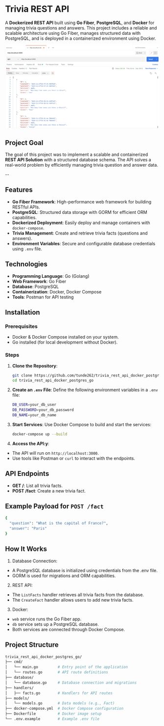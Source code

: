 # Trivia REST API

A **Dockerized REST API** built using **Go Fiber**, **PostgreSQL**, and **Docker** for managing trivia questions and answers. This project includes a reliable and scalable architecture using Go Fiber, manages structured data with PostgreSQL, and is deployed in a containerized environment using Docker.

![thumbnail](https://github.com/tunde262/trivia_rest_api_docker_postgres_go/blob/main/assets/thumbnail.png?raw=true)

## Project Goal

The goal of this project was to implement a scalable and containerized **REST API Solution** with a structured database schema. The API solves a real-world problem by efficiently managing trivia question and answer data.

--

## Features

- **Go Fiber Framework**: High-performance web framework for building RESTful APIs.
- **PostgreSQL**: Structured data storage with GORM for efficient ORM capabilities.
- **Dockerized Deployment**: Easily deploy and manage containers with `docker-compose`.
- **Trivia Management**: Create and retrieve trivia facts (questions and answers).
- **Environment Variables**: Secure and configurable database credentials using `.env` file.

## Technologies

- **Programming Language**: Go (Golang)
- **Web Framework**: Go Fiber
- **Database**: PostgreSQL
- **Containerization**: Docker, Docker Compose
- **Tools**: Postman for API testing

## Installation

### Prerequisites

- Docker & Docker Compose installed on your system.
- Go installed (for local development without Docker).

### Steps

1. **Clone the Repository**:
   
   ```bash
   git clone https://github.com/tunde262/trivia_rest_api_docker_postgres_go.git
   cd trivia_rest_api_docker_postgres_go

2. **Create an `.env` File**: Define the following environment variables in a `.env` file:
   
   ```bash
   DB_USER=your_db_user
   DB_PASSWORD=your_db_password
   DB_NAME=your_db_name

3. **Start Services**: Use Docker Compose to build and start the services:
   
   ```bash
   docker-compose up --build

4. **Access the API:y**:
   
- The API will run on `http://localhost:3000`.
- Use tools like Postman or `curl` to interact with the endpoints.

## API Endpoints
- **GET /**: List all trivia facts.
- **POST /fact**: Create a new trivia fact.

## Example Payload for `POST /fact`

  ```bash
  {
    "question": "What is the capital of France?",
    "answer": "Paris"
  }
  ```

## How It Works

1. Database Connection:
   
  - A PostgreSQL database is initialized using credentials from the .env file.
  - GORM is used for migrations and ORM capabilities.

2. REST API:
   
  - The `ListFacts` handler retrieves all trivia facts from the database.
  - The `CreateFact` handler allows users to add new trivia facts.

3. Docker:

  - `web` service runs the Go Fiber app.
  - `db` service sets up a PostgreSQL database.
  - Both services are connected through Docker Compose.

## Project Structure

  ```bash
  trivia_rest_api_docker_postgres_go/
  ├── cmd/
  │   └── main.go         # Entry point of the application
  │   └── routes.go       # API route definitions
  ├── database/
  │   └── database.go     # Database connection and migrations
  ├── handlers/
  │   ├── facts.go        # Handlers for API routes
  ├── models/
  │   └── models.go       # Data models (e.g., Fact)
  ├── docker-compose.yml  # Docker Compose configuration
  ├── Dockerfile          # Docker image setup
  └── .env.example        # Example .env file
```
